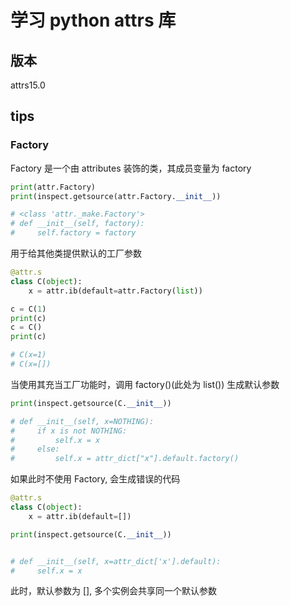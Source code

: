 <!-- en_title: learn python libray attrs -->

# 学习 python attrs 库

## 版本

attrs15.0

## tips

### 


### Factory

Factory 是一个由 attributes 装饰的类，其成员变量为 factory

```python
print(attr.Factory)
print(inspect.getsource(attr.Factory.__init__))

# <class 'attr._make.Factory'>
# def __init__(self, factory):
#     self.factory = factory
```

用于给其他类提供默认的工厂参数

```python
@attr.s
class C(object):
    x = attr.ib(default=attr.Factory(list))

c = C(1)
print(c)
c = C()
print(c)

# C(x=1)
# C(x=[])
```

当使用其充当工厂功能时，调用 factory()(此处为 list()) 生成默认参数

```python
print(inspect.getsource(C.__init__))

# def __init__(self, x=NOTHING):
#     if x is not NOTHING:
#         self.x = x
#     else:
#         self.x = attr_dict["x"].default.factory()
```

如果此时不使用 Factory, 会生成错误的代码

```python
@attr.s
class C(object):
    x = attr.ib(default=[])

print(inspect.getsource(C.__init__))


# def __init__(self, x=attr_dict['x'].default):
#     self.x = x
```
此时，默认参数为 [], 多个实例会共享同一个默认参数

